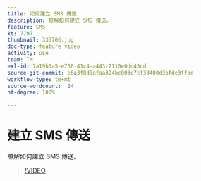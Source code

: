 ```yaml
---
title: 如何建立 SMS 傳送
description: 瞭解如何建立 SMS 傳送。
feature: SMS
kt: 7797
thumbnail: 335706.jpg
doc-type: feature video
activity: use
team: TM
exl-id: 7a19b3a5-e736-41c4-a443-7110e0dd45cd
source-git-commit: e6a3f8d3afaa324bc003e7cf3d400d3bfde3ffbd
workflow-type: tm+mt
source-wordcount: '24'
ht-degree: 100%

---
```


# 建立 SMS 傳送

瞭解如何建立 SMS 傳送。

>[!VIDEO](https://video.tv.adobe.com/v/335706)
